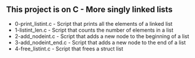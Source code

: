 ## This project is on C - More singly linked lists
+ 0-print_listint.c - Script that prints all the elements of a linked list
+ 1-listint_len.c - Script that counts the number of elements in a list
+ 2-add_nodeint.c - Script that adds a new node to the beginning of a list
+ 3-add_nodeint_end.c - Script that adds a new node to the end of a list
+ 4-free_listint.c - Script that frees a struct list

